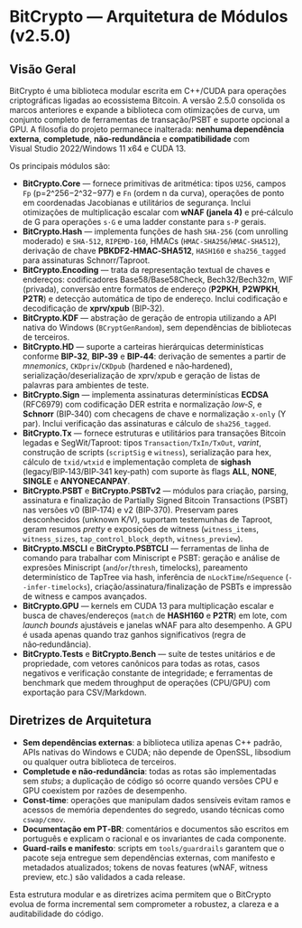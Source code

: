 # BitCrypto — Arquitetura de Módulos (v2.5.0)

## Visão Geral

BitCrypto é uma biblioteca modular escrita em C++/CUDA para operações criptográficas ligadas ao ecossistema Bitcoin.  A versão 2.5.0 consolida os marcos anteriores e expande a biblioteca com otimizações de curva, um conjunto completo de ferramentas de transação/PSBT e suporte opcional a GPU.  A filosofia do projeto permanece inalterada: **nenhuma dependência externa**, **completude**, **não‑redundância** e **compatibilidade** com Visual Studio 2022/Windows 11 x64 e CUDA 13.

Os principais módulos são:

- **BitCrypto.Core** — fornece primitivas de aritmética: tipos `U256`, campos `Fp` (p=2^256−2^32−977) e `Fn` (ordem n da curva), operações de ponto em coordenadas Jacobianas e utilitários de segurança.  Inclui otimizações de multiplicação escalar com **wNAF (janela 4)** e pré‑cálculo de G para operações `s·G` e uma ladder constante para `s·P` gerais.
- **BitCrypto.Hash** — implementa funções de hash `SHA‑256` (com unrolling moderado) e `SHA‑512`, `RIPEMD‑160`, HMACs (`HMAC‑SHA256`/`HMAC‑SHA512`), derivação de chave **PBKDF2‑HMAC‑SHA512**, `HASH160` e `sha256_tagged` para assinaturas Schnorr/Taproot.
- **BitCrypto.Encoding** — trata da representação textual de chaves e endereços: codificadores Base58/Base58Check, Bech32/Bech32m, WIF (privada), conversão entre formatos de endereço (**P2PKH**, **P2WPKH**, **P2TR**) e detecção automática de tipo de endereço.  Inclui codificação e decodificação de **xprv/xpub** (BIP‑32).
- **BitCrypto.KDF** — abstração de geração de entropia utilizando a API nativa do Windows (`BCryptGenRandom`), sem dependências de bibliotecas de terceiros.
- **BitCrypto.HD** — suporte a carteiras hierárquicas determinísticas conforme **BIP‑32**, **BIP‑39** e **BIP‑44**: derivação de sementes a partir de *mnemonics*, `CKDpriv`/`CKDpub` (hardened e não‑hardened), serialização/deserialização de xprv/xpub e geração de listas de palavras para ambientes de teste.
- **BitCrypto.Sign** — implementa assinaturas determinísticas **ECDSA** (RFC6979) com codificação DER estrita e normalização *low‑S*, e **Schnorr** (BIP‑340) com checagens de chave e normalização `x‑only` (Y par).  Inclui verificação das assinaturas e cálculo de `sha256_tagged`.
- **BitCrypto.Tx** — fornece estruturas e utilitários para transações Bitcoin legadas e SegWit/Taproot: tipos `Transaction/TxIn/TxOut`, *varint*, construção de scripts (`scriptSig` e `witness`), serialização para hex, cálculo de `txid/wtxid` e implementação completa de **sighash** (legacy/BIP‑143/BIP‑341 key‑path) com suporte às flags **ALL**, **NONE**, **SINGLE** e **ANYONECANPAY**.
- **BitCrypto.PSBT** e **BitCrypto.PSBTv2** — módulos para criação, parsing, assinatura e finalização de Partially Signed Bitcoin Transactions (PSBT) nas versões v0 (BIP‑174) e v2 (BIP‑370).  Preservam pares desconhecidos (unknown K/V), suportam testemunhas de Taproot, geram resumos *pretty* e exposições de witness (`witness_items`, `witness_sizes`, `tap_control_block_depth`, `witness_preview`).
- **BitCrypto.MSCLI** e **BitCrypto.PSBTCLI** — ferramentas de linha de comando para trabalhar com Miniscript e PSBT: geração e análise de expresões Miniscript (`and`/`or`/`thresh`, timelocks), pareamento determinístico de TapTree via hash, inferência de `nLockTime`/`nSequence` (`--infer‑timelocks`), criação/assinatura/finalização de PSBTs e impressão de witness e campos avançados.
- **BitCrypto.GPU** — kernels em CUDA 13 para multiplicação escalar e busca de chaves/endereços (`match` de **HASH160** e **P2TR**) em lote, com *launch bounds* ajustáveis e janelas wNAF para alto desempenho.  A GPU é usada apenas quando traz ganhos significativos (regra de não‑redundância).
- **BitCrypto.Tests** e **BitCrypto.Bench** — suíte de testes unitários e de propriedade, com vetores canônicos para todas as rotas, casos negativos e verificação constante de integridade; e ferramentas de benchmark que medem throughput de operações (CPU/GPU) com exportação para CSV/Markdown.

## Diretrizes de Arquitetura

- **Sem dependências externas**: a biblioteca utiliza apenas C++ padrão, APIs nativas do Windows e CUDA; não depende de OpenSSL, libsodium ou qualquer outra biblioteca de terceiros.
- **Completude e não‑redundância**: todas as rotas são implementadas sem *stubs*; a duplicação de código só ocorre quando versões CPU e GPU coexistem por razões de desempenho.
- **Const‑time**: operações que manipulam dados sensíveis evitam ramos e acessos de memória dependentes do segredo, usando técnicas como `cswap/cmov`.
- **Documentação em PT‑BR**: comentários e documentos são escritos em português e explicam o racional e os invariantes de cada componente.
- **Guard‑rails e manifesto**: scripts em `tools/guardrails` garantem que o pacote seja entregue sem dependências externas, com manifesto e metadados atualizados; tokens de novas features (wNAF, witness preview, etc.) são validados a cada release.

Esta estrutura modular e as diretrizes acima permitem que o BitCrypto evolua de forma incremental sem comprometer a robustez, a clareza e a auditabilidade do código.